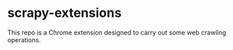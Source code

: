 # scrapy-extensions
This repo is a Chrome extension designed to carry out some web crawling operations.